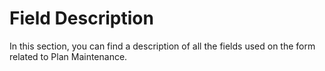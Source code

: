 # Field Description

In this section, you can find a description of all the fields used on the form related to Plan Maintenance.